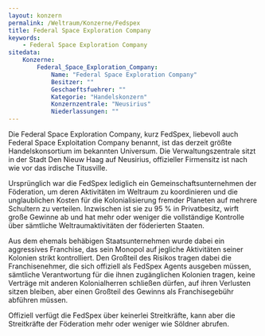 ```yaml
---
layout: konzern
permalink: /Weltraum/Konzerne/Fedspex
title: Federal Space Exploration Company
keywords:
    - Federal Space Exploration Company
sitedata:
    Konzerne:
        Federal_Space_Exploration_Company:
            Name: "Federal Space Exploration Company"
            Besitzer: ""
            Geschaeftsfuehrer: ""
            Kategorie: "Handelskonzern"
            Konzernzentrale: "Neusirius"
            Niederlassungen: ""
---
```




Die Federal Space Exploration Company, kurz FedSpex, liebevoll auch Federal Space Exploitation Company benannt, ist das derzeit größte Handelskonsortium im bekannten Universum. Die Verwaltungszentrale sitzt in der Stadt Den Nieuw Haag auf Neusirius, offizieller Firmensitz ist nach wie vor das irdische Titusville.

Ursprünglich war die FedSpex lediglich ein Gemeinschaftsunternehmen der Föderation, um deren Aktivitäten im Weltraum zu koordinieren und die unglaublichen Kosten für die Kolonialisierung fremder Planeten auf mehrere Schultern zu verteilen. Inzwischen ist sie zu 95 % in Privatbesitz, wirft große Gewinne ab und hat mehr oder weniger die vollständige Kontrolle über sämtliche Weltraumaktivitäten der föderierten Staaten.

Aus dem ehemals behäbigen Staatsunternehmen wurde dabei ein aggressives Franchise, das sein Monopol auf jegliche Aktivitäten seiner Kolonien strikt kontrolliert. Den Großteil des Risikos tragen dabei die Franchisenehmer, die sich offiziell als FedSpex Agents ausgeben müssen, sämtliche Verantwortung für die ihnen zugänglichen Kolonien tragen, keine Verträge mit anderen Kolonialherren schließen dürfen, auf ihren Verlusten sitzen bleiben, aber einen Großteil des Gewinns als Franchisegebühr abführen müssen.

Offiziell verfügt die FedSpex über keinerlei Streitkräfte, kann aber die Streitkräfte der Föderation mehr oder weniger wie Söldner abrufen.
